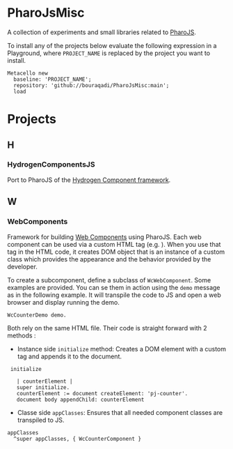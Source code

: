# PharoJsMisc

A collection of experiments and small libraries related to [PharoJS](https://github.com/PharoJS/PharoJS).

To install any of the projects below evaluate the following expression in a Playground, where `PROJECT_NAME` is replaced by the project you want to install.
```Smalltalk
Metacello new
  baseline: 'PROJECT_NAME';
  repository: 'github://bouraqadi/PharoJsMisc:main';
  load
 ```

# Projects
## H
### HydrogenComponentsJS
Port to PharoJS of the [Hydrogen Component framework](https://github.com/bouraqadi/Components).
## W
### WebComponents
Framework for building [Web Components](https://www.webcomponents.org/) using PharoJS. 
Each web component can be used via a custom HTML tag (e.g. <pj-counter>). When you use that tag in the HTML code, it creates DOM object that is an instance of a custom class which provides the appearance and the behavior provided by the developer.

To create a subcomponent, define a subclass of `WcWebComponent`. Some examples are provided. You can se them in action using the `demo` message as in the following example. It will transpile the code to JS and open a web browser and display running the demo.
  ```smalltalk
WcCounterDemo demo.
```
Both rely on the same HTML file. Their code is straight forward with 2 methods :
- Instance side `initialize` method: Creates a DOM element with a custom tag and appends it to the document.
 ```Smalltalk
  initialize

	| counterElement |
	super initialize.
	counterElement := document createElement: 'pj-counter'.
	document body appendChild: counterElement
  ```
  - Classe side `appClasses`: Ensures that all needed component classes are transpiled to JS.
  ```Smalltalk
  appClasses 
	^super appClasses, { WcCounterComponent }
  ```
